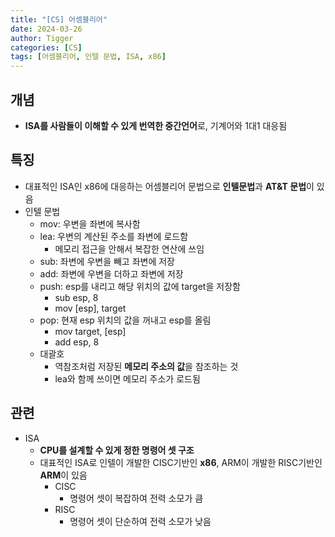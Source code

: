 ```yaml
---
title: "[CS] 어셈블리어"
date: 2024-03-26
author: Tigger
categories: [CS]
tags: [어셈블리어, 인텔 문법, ISA, x86]
---
```


## 개념 
+ **ISA를 사람들이 이해할 수 있게 번역한 중간언어**로, 기계어와 1대1 대응됨

## 특징
+ 대표적인 ISA인 x86에 대응하는 어셈블리어 문법으로 **인텔문법**과 **AT&T 문법**이 있음
+ 인텔 문법
	+ mov: 우변을 좌변에 복사함
	+ lea: 우변의 계산된 주소를 좌변에 로드함 
		+ 메모리 접근을 안해서 복잡한 연산에 쓰임
	+ sub: 좌변에 우변을 빼고 좌변에 저장
	+ add: 좌변에 우변을 더하고 좌변에 저장
	+ push: esp를 내리고 해당 위치의 값에 target을 저장함
		+ sub esp, 8
		+ mov [esp], target
	+ pop: 현재 esp 위치의 값을 꺼내고 esp를 올림
		+ mov target, [esp]
		+ add esp, 8
	+ 대괄호
		+ 역참조처럼 저장된 **메모리 주소의 값**을 참조하는 것
		+ lea와 함께 쓰이면 메모리 주소가 로드됨

## 관련
+ ISA
	+ **CPU를 설계할 수 있게 정한 명령어 셋 구조**
	+ 대표적인 ISA로 인텔이 개발한 CISC기반인 **x86**, ARM이 개발한 RISC기반인 **ARM**이 있음
		+ CISC
			+ 명령어 셋이 복잡하여 전력 소모가 큼
		+ RISC
			+ 명령어 셋이 단순하여 전력 소모가 낮음
